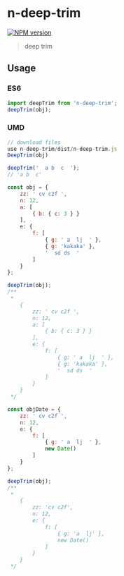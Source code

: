 # n-deep-trim

[![NPM version][npm-image]][npm-url]

[npm-url]: https://www.npmjs.com/package/n-deep-trim
[npm-image]: https://img.shields.io/npm/v/n-deep-trim.svg

> deep trim

## Usage

### ES6

```javascript
import deepTrim from 'n-deep-trim';
deepTrim(obj);
```

### UMD

```javascript
// download files
use n-deep-trim/dist/n-deep-trim.js
DeepTrim(obj)
```

```javascript
deepTrim('  a b  c  ');
// 'a b  c'

const obj = {
    zz: ' cv c2f ',
    n: 12,
    a: [
        { b: { c: 3 } }
    ],
    e: {
        f: [
            { g: ' a  lj  ' },
            { g: 'kakaka' },
            '  sd ds  '
        ]
    }
};

deepTrim(obj);
/**
 *
    {
        zz: ' cv c2f ',
        n: 12,
        a: [
            { b: { c: 3 } }
        ],
        e: {
            f: [
                { g: ' a  lj  ' },
                { g: 'kakaka' },
                '  sd ds  '
            ]
        }
    }
 */

const objDate = {
    zz: ' cv c2f ',
    n: 12,
    e: {
        f: [
            { g: ' a  lj  ' },
            new Date()
        ]
    }
};

deepTrim(obj);
/**
 *
    {
        zz: 'cv c2f',
        n: 12,
        e: {
            f: [
                { g: 'a  lj' },
                new Date()
            ]
        }
    }
 */
```
